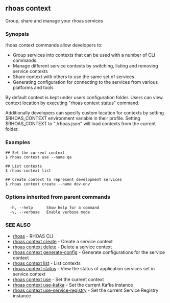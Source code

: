 ## rhoas context

Group, share and manage your rhoas services

### Synopsis

rhoas context commands allow developers to:

  * Group services into contexts that can be used with a number of CLI commands.
  * Manage different service contexts by switching, listing and removing service contexts 
  * Share context with others to use the same set of services
  * Generating configuration for connecting to the services from various platforms and tools

By default context is kept under users configuration folder. Users can view context location by executing "rhoas context status" command.

Additionally developers can specify custom location for contexts by setting $RHOAS_CONTEXT environment variable in their profile.
Setting $RHOAS_CONTEXT to "./rhoas.json" will load contexts from the current folder.


### Examples

```
## Set the current context
$ rhoas context use --name qa

## List contexts
$ rhoas context list

## Create context to represent development services
$ rhoas context create --name dev-env

```

### Options inherited from parent commands

```
  -h, --help      Show help for a command
  -v, --verbose   Enable verbose mode
```

### SEE ALSO

* [rhoas](rhoas.md)	 - RHOAS CLI
* [rhoas context create](rhoas_context_create.md)	 - Create a service context
* [rhoas context delete](rhoas_context_delete.md)	 - Delete a service context
* [rhoas context generate-config](rhoas_context_generate-config.md)	 - Generate configurations for the service context
* [rhoas context list](rhoas_context_list.md)	 - List contexts
* [rhoas context status](rhoas_context_status.md)	 - View the status of application services set in service context
* [rhoas context use](rhoas_context_use.md)	 - Set the current context
* [rhoas context use-kafka](rhoas_context_use-kafka.md)	 - Set the current Kafka instance
* [rhoas context use-service-registry](rhoas_context_use-service-registry.md)	 - Set the current Service Registry instance

